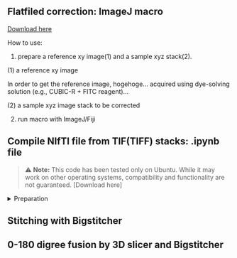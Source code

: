 ## Flatfiled correction: ImageJ macro
[Download here](https://github.com/dbsb-juntendo/descSPIM/blob/main/FlatfieldCorrection_IJmacro_ver230406.ijm)

How to use:
1. prepare a reference xy image(1) and a sample xyz stack(2). 

(1) a reference xy image

In order to get the reference image, hogehoge... acquired using dye-solving solution (e.g., CUBIC-R + FITC reagent)...

(2) a sample xyz image stack to be corrected

2. run macro with ImageJ/Fiji

## Compile NIfTI file from TIF(TIFF) stacks: .ipynb file
> :warning: **Note:** This code has been tested only on Ubuntu. While it may work on other operating systems, compatibility and functionality are not guaranteed.
[Download here] 
<details>
<summary>Preparation</summary>
  
  1. Install ImageMagick  
  2. Install C3D
</details>




## Stitching with Bigstitcher




## 0-180 digree fusion by 3D slicer and Bigstitcher
